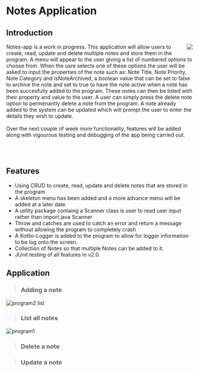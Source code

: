 # Notes Application
## Introduction
<img align="right" src="https://user-images.githubusercontent.com/78036222/161260048-e4b838b4-9d0d-4e9c-9d08-abb3a3c31a6d.jpg">
Notes-app is a work in progress. This application will allow users to create, read, update and delete multiple notes and store them in the program. A menu will appear to the user giving a list of numbered options to choose from. When the usre selects one of these options the user will be asked to input the properties of the note such as: Note Title, Note Priority, Note Category and isNoteArchived, a boolean value that can be set to false to archive the note and set to true to have the note active when a note has been succesfully added to the program. These notes can then be listed with their property and value to the user. A user can simply press the delete note option to permenantly delete a note from the program. A note already added to the system can be updated which will prompt the user to enter the details they wish to update.<br/><br/>
Over the next couple of week more functionality, features will be added along with vigourous testing and debugging of the app being carried out. 

<br/><br/>
## Features
- Using CRUD to create, read, update and delete notes that are stored in the program
- A skeleton menu has been added and a more advance menu will be added at a later date
- A utility package containg a Scanner class is user to read user input rather than import java Scanner 
- Throw and catches are used to catch an error and return a message without allowing the program to completely crash
- A Kotlin-Logger is added to the program to allow for logger information to be log onto the screen.
- Collection of Notes so that multiple Notes can be added to it.
- JUnit testing of all features in v2.0.

## Application
> ### Adding a note
![program2 list](https://user-images.githubusercontent.com/78036222/157554106-01753024-ccb5-4515-98a6-ce23597f6867.jpg)
> ### List all notes
![program1](https://user-images.githubusercontent.com/78036222/157554066-a03b6f96-20a3-4a5e-a0d9-839f2858bb17.jpg)
> ### Delete a note

> ### Update a note
